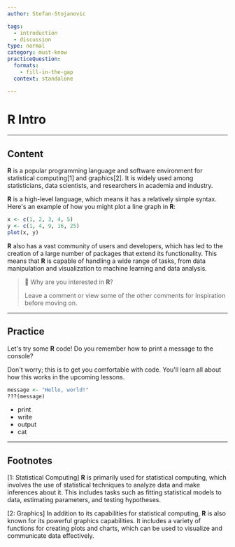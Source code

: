 ```yaml
---
author: Stefan-Stojanovic

tags:
  - introduction
  - discussion
type: normal
category: must-know
practiceQuestion:
  formats:
    - fill-in-the-gap
  context: standalone

---
```


# R Intro

---

## Content

**R** is a popular programming language and software environment for statistical computing[1] and graphics[2]. It is widely used among statisticians, data scientists, and researchers in academia and industry.

**R** is a high-level language, which means it has a relatively simple syntax. Here's an example of how you might plot a line graph in **R**:

```r
x <- c(1, 2, 3, 4, 5)
y <- c(1, 4, 9, 16, 25)
plot(x, y)
```

**R** also has a vast community of users and developers, which has led to the creation of a large number of packages that extend its functionality. This means that **R** is capable of handling a wide range of tasks, from data manipulation and visualization to machine learning and data analysis.

> 💬 Why are you interested in **R**?
> 
> Leave a comment or view some of the other comments for inspiration before moving on.

---
## Practice

Let's try some **R** code! Do you remember how to print a message to the console?

Don't worry; this is to get you comfortable with code.
You'll learn all about how this works in the upcoming lessons.


```r
message <- "Hello, world!"
???(message)
```

- print
- write
- output
- cat

---
## Footnotes


[1: Statistical Computing]
**R** is primarily used for statistical computing, which involves the use of statistical techniques to analyze data and make inferences about it. This includes tasks such as fitting statistical models to data, estimating parameters, and testing hypotheses.

[2: Graphics]
In addition to its capabilities for statistical computing, **R** is also known for its powerful graphics capabilities. It includes a variety of functions for creating plots and charts, which can be used to visualize and communicate data effectively.